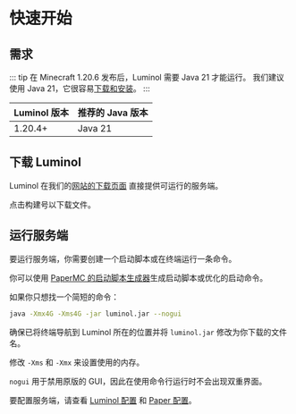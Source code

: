 # 快速开始

## 需求

::: tip
在 Minecraft 1.20.6 发布后，Luminol 需要 Java 21 才能运行。
我们建议使用 Java 21，它很容易[下载和安装](https://docs.papermc.io/misc/java-install)。
:::

| Luminol 版本 | 推荐的 Java 版本 |
| ------------ | ---------------- |
| 1.20.4+      | Java 21          |

## 下载 Luminol

Luminol 在我们的[网站的下载页面](https://luminolmc.com/downloads/luminol) 直接提供可运行的服务端。

点击构建号以下载文件。

## 运行服务端

要运行服务端，你需要创建一个启动脚本或在终端运行一条命令。

你可以使用 [PaperMC 的启动脚本生成器](https://docs.papermc.io/misc/tools/start-script-gen)生成启动脚本或优化的启动命令。

如果你只想找一个简短的命令：

```bash
java -Xmx4G -Xms4G -jar luminol.jar --nogui
```

确保已将终端导航到 Luminol 所在的位置并将 `luminol.jar` 修改为你下载的文件名。

修改 `-Xms` 和 `-Xmx` 来设置使用的内存。

`nogui` 用于禁用原版的 GUI，因此在使用命令行运行时不会出现双重界面。

要配置服务端，请查看 [Luminol 配置](../reference/configuration)
和 [Paper 配置](https://docs.papermc.io/paper/reference/configuration)。
